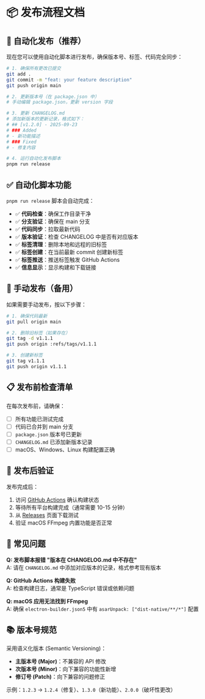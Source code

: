 # 📦 发布流程文档

## 🚀 自动化发布（推荐）

现在您可以使用自动化脚本进行发布，确保版本号、标签、代码完全同步：

```bash
# 1. 确保所有更改已提交
git add .
git commit -m "feat: your feature description"
git push origin main

# 2. 更新版本号（在 package.json 中）
# 手动编辑 package.json，更新 version 字段

# 3. 更新 CHANGELOG.md
# 添加新版本的更新记录，格式如下：
# ## [v1.2.0] - 2025-09-23
# ### Added
# - 新功能描述
# ### Fixed  
# - 修复内容

# 4. 运行自动化发布脚本
pnpm run release
```

## ✅ 自动化脚本功能

`pnpm run release` 脚本会自动完成：

- ✅ **代码检查**：确保工作目录干净
- ✅ **分支验证**：确保在 main 分支
- ✅ **代码同步**：拉取最新代码  
- ✅ **版本验证**：检查 CHANGELOG 中是否有对应版本
- ✅ **标签清理**：删除本地和远程的旧标签
- ✅ **标签创建**：在当前最新 commit 创建新标签
- ✅ **标签推送**：推送标签触发 GitHub Actions
- ✅ **信息显示**：显示构建和下载链接

## 🔧 手动发布（备用）

如果需要手动发布，按以下步骤：

```bash
# 1. 确保代码最新
git pull origin main

# 2. 删除旧标签（如果存在）
git tag -d v1.1.1
git push origin :refs/tags/v1.1.1

# 3. 创建新标签
git tag v1.1.1
git push origin v1.1.1
```

## 📋 发布前检查清单

在每次发布前，请确保：

- [ ] 所有功能已测试完成
- [ ] 代码已合并到 main 分支
- [ ] `package.json` 版本号已更新
- [ ] `CHANGELOG.md` 已添加新版本记录
- [ ] macOS、Windows、Linux 构建配置正确

## 🎯 发布后验证

发布完成后：

1. 访问 [GitHub Actions](https://github.com/TLS-802/TLS-Video-Factory/actions) 确认构建状态
2. 等待所有平台构建完成（通常需要 10-15 分钟）
3. 从 [Releases](https://github.com/TLS-802/TLS-Video-Factory/releases) 页面下载测试
4. 验证 macOS FFmpeg 内置功能是否正常

## 🐛 常见问题

**Q: 发布脚本报错 "版本在 CHANGELOG.md 中不存在"**  
A: 请在 `CHANGELOG.md` 中添加对应版本的记录，格式参考现有版本

**Q: GitHub Actions 构建失败**  
A: 检查构建日志，通常是 TypeScript 错误或依赖问题

**Q: macOS 应用无法找到 FFmpeg**  
A: 确保 `electron-builder.json5` 中有 `asarUnpack: ["dist-native/**/*"]` 配置

## 📚 版本号规范

采用语义化版本 (Semantic Versioning)：

- **主版本号 (Major)**：不兼容的 API 修改
- **次版本号 (Minor)**：向下兼容的功能性新增
- **修订号 (Patch)**：向下兼容的问题修正

示例：`1.2.3` → `1.2.4`（修复）、`1.3.0`（新功能）、`2.0.0`（破坏性更改）

